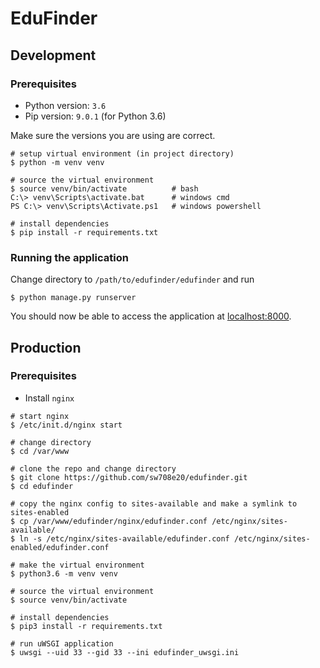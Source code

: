 # EduFinder

## Development
### Prerequisites
- Python version: `3.6`
- Pip version: `9.0.1` (for Python 3.6) 

Make sure the versions you are using are correct.

```shell script
# setup virtual environment (in project directory)
$ python -m venv venv

# source the virtual environment
$ source venv/bin/activate          # bash
C:\> venv\Scripts\activate.bat      # windows cmd
PS C:\> venv\Scripts\Activate.ps1   # windows powershell

# install dependencies
$ pip install -r requirements.txt
```

### Running the application

Change directory to `/path/to/edufinder/edufinder` and run
```shell script
$ python manage.py runserver
```
You should now be able to access the application at [localhost:8000](http://localhost:8000/).

## Production

### Prerequisites
- Install `nginx`

```shell script
# start nginx
$ /etc/init.d/nginx start

# change directory
$ cd /var/www

# clone the repo and change directory
$ git clone https://github.com/sw708e20/edufinder.git
$ cd edufinder

# copy the nginx config to sites-available and make a symlink to sites-enabled
$ cp /var/www/edufinder/nginx/edufinder.conf /etc/nginx/sites-available/
$ ln -s /etc/nginx/sites-available/edufinder.conf /etc/nginx/sites-enabled/edufinder.conf

# make the virtual environment
$ python3.6 -m venv venv

# source the virtual environment
$ source venv/bin/activate

# install dependencies
$ pip3 install -r requirements.txt

# run uWSGI application
$ uwsgi --uid 33 --gid 33 --ini edufinder_uwsgi.ini
```